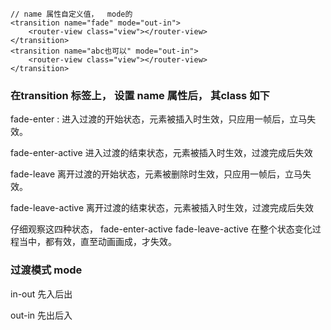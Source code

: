 

```tpl
// name 属性自定义值，  mode的
<transition name="fade" mode="out-in">
    <router-view class="view"></router-view>
</transition>
<transition name="abc也可以" mode="out-in">
    <router-view class="view"></router-view>
</transition>
```

###  在transition 标签上， 设置 name 属性后，  其class 如下 

fade-enter : 进入过渡的开始状态，元素被插入时生效，只应用一帧后，立马失效。


fade-enter-active 进入过渡的结束状态，元素被插入时生效，过渡完成后失效


fade-leave 离开过渡的开始状态，元素被删除时生效，只应用一帧后，立马失效。


fade-leave-active 离开过渡的结束状态，元素被插入时生效，过渡完成后失效

仔细观察这四种状态， fade-enter-active fade-leave-active 在整个状态变化过程当中，都有效，直至动画画成，才失效。


### 过渡模式 mode 

in-out  先入后出


out-in  先出后入



